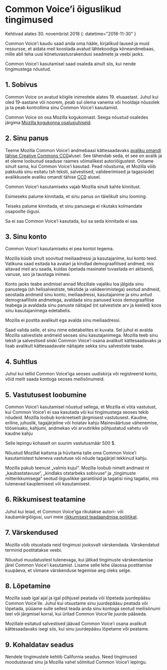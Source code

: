 # Common Voice’i õiguslikud tingimused

Kehtivad alates 30. novembrist 2018 {: datetime="2018-11-30" }

Common Voice’i kaudu saad anda oma hääle, kirjalikud laused ja muid ressursse, et aidata meil koostada avatud lähtekoodiga kõneandmebaas, mille abil teha uusi kõnetuvastusrakendusi seadmete ja veebi jaoks.

Common Voice’i kasutamisel saad osaleda ainult siis, kui nende tingimustega nõustud. 

## 1. Sobivus
Common Voice on avatud kõigile inimestele alates 19. eluaastast. Juhul kui oled 19-aastane või noorem, peab sul olema vanema või hooldaja nõusolek ja ta peab kontrollima sinu Common Voice’i kasutamist. 

Common Voice on osa Mozilla kogukonnast. Seega nõustud osaledes järgima [Mozilla kogukonna osalusjuhiseid](https://www.mozilla.org/about/governance/policies/participation/). 

## 2. Sinu panus 
Teeme Mozilla Common Voice’i andmebaasi kättesaadavaks [avaliku omandi tähise Creative Commons CC0](https://creativecommons.org/publicdomain/zero/1.0/)alusel. See tähendab seda, et see on avalik ja et oleme loobunud seaduse raames võimalikest autoriõigustest. Ootame sinult sama, kui Common Voice’i kasutad. Pead nõustuma, et Mozilla võib pakkuda sinu esitatu (sh teksti, salvestised, valideerimised ja tagasiside) avalikkusele avaliku omandi tähise [CC0](https://creativecommons.org/publicdomain/zero/1.0/) alusel. 

Common Voice’i kasutamiseks vajab Mozilla sinult kahte kinnitust. 

Esimeseks palume kinnitada, et sinu panus on täielikult sinu looming.

Teiseks palume kinnitada, et sinu panusega ei rikutaks kolmandate osapoolte õigusi. 

Sa ei saa Common Voice’i kasutada, kui sa seda kinnitada ei saa. 

## 3. Sinu konto
Common Voice’i kasutamiseks ei pea kontot tegema. 

Mozilla küsib sinult soovitud meiliaadressi ja kasutajanime, kui konto teed. Valikuna saad esitada ka avatari ja kindlad demograafilised andmed, mis aitavad meil aru saada, kuidas õpetada masinatel tuvastada eri aktsendi, vanuse, soo ja taustaga inimesi.

Konto jaoks teabe andmisel annad Mozillale vajaliku loa 
jälgida sinu panustega (sh helisalvestiste, tekstide ja valideerimistega) seotud andmeid, 
seostada andmeid sinu konto, meiliaadressi, kasutajanime ja sinu antud demograafiliste andmetega,
avaldada sinu panused koos demograafilise teabega
ja avaldada sinu panuste näitajad (nt salvestiste arv ja keeled) koos sinu kasutajanimega edetabelis.

Mozilla ei postita avalikult ega avalda sinu meiliaadressi. 

Saad valida selle, et sinu nime edetabelites ei kuvata. Sel juhul ei avalda Mozilla salvestiste andmeid seoses sinu kasutajanimega. Mozilla teeb sinu teksti ja salvestised siiski Common Voice’i osana avalikult kättesaadavaks ja lisab avalikult kättesaadavate näitajate sekka sinu salvestiste teabe.

## 4. Suhtlus
Juhul kui tellid Common Voice’iga seoses uudiskirja või registreerid konto, võid meilt saada kontoga seoses meilisõnumeid. 

## 5. Vastutusest loobumine

Common Voice’i kasutamisel nõustud sellega, et Mozilla ei võta vastutust, kui Common Voice’i ei saa kasutada või kui tingimustega seoses tekib nõudeid. Mozilla loobub konkreetselt järgmisest vastutusest.
Kaudne, eriline, juhuslik, tagajärjeline või hoiatav kahju
Maineväärtuse vähenemise, tööseisaku, kahjumi, andmekao või arvutirikke põhjustatud vahetu või kaudne kahju

Selle lepingu kohaselt on suurim vastutusmäär 500 $. 

Nõustud Mozillat kaitsma ja hüvitama talle oma Common Voice’i kasutamistest tuleneva vastutuse või nõude tagajärjel tekkinud kahju. 

Mozilla pakub teenust „valmis kujul“. Mozilla loobub nimelt andmast nt „kaubastatavuse“, „kindlaks otstarbeks sobivuse“ ja „tingimuste mitterikkumisega“ seotud õiguslikke garantiisid ja tagatisi ning tagatisi, mis tulenevad kauplemisest või kasutamisest. 

## 6. Rikkumisest teatamine
Juhul kui leiad, et Common Voice’iga rikutakse autori- või kaubamärgiõigusi, uuri meie [rikkumisest teadaandmise poliitikat](https://www.mozilla.org/about/legal/report-infringement/).

## 7. Värskendused 
Mozilla võib otsustada neid tingimusi jooksvalt värskendada. Värskendatud terminid postitatakse veebi. 

Nõustud muudatustest tulenevaga, kui jätkad tingimuste värskendamise järel Common Voice’i kasutamist. Lisame selle lehe ülaossa postitamise kuupäeva, et viimane värskenduse tegemise aeg oleks selge. 

## 8. Lõpetamine 
Mozilla saab igal ajal ja igal põhjusel peatada või lõpetada juurdepääsu Common Voice’ile. Juhul kui otsustame sinu juurdepääsu peatada või lõpetada, püüame sulle sellest teada anda sinu kontoga seotud meilisõnumi teel või järgmisel korral, kui üritad Common Voice’ile juurde pääseda. 

Mozillale esitatud salvestised jäävad Common Voice’i osana avalikult kättesaadavaks isegi siis, kui sinu juurdepääsu lõpetame või peatame. 

## 9. Kohaldatav seadus
Nendele tingimustele kehtib California seadus. Need tingimused moodustavad sinu ja Mozilla vahel sõlmitud Common Voice’i lepingu.
